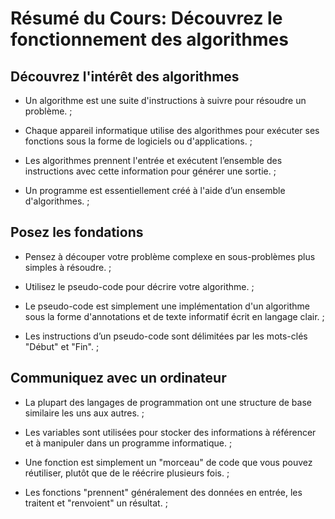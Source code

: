 # Résumé du Cours: Découvrez le fonctionnement des algorithmes

## Découvrez l'intérêt des algorithmes

* Un algorithme est une suite d'instructions à suivre pour résoudre un problème. ;

* Chaque appareil informatique utilise des algorithmes pour exécuter ses fonctions sous la forme de logiciels ou d'applications. ;
 
* Les algorithmes prennent l'entrée et exécutent l’ensemble des instructions avec cette information pour générer une sortie. ;
   
* Un programme est essentiellement créé à l'aide d’un ensemble d'algorithmes. ;

## Posez les fondations

* Pensez à découper votre problème complexe en sous-problèmes plus simples à résoudre. ;

* Utilisez le pseudo-code pour décrire votre algorithme. ;
 
* Le pseudo-code est simplement une implémentation d'un algorithme sous la forme d'annotations et de texte informatif écrit en langage clair. ;
   
* Les instructions d’un pseudo-code sont délimitées par les mots-clés "Début" et "Fin". ;

## Communiquez avec un ordinateur

* La plupart des langages de programmation ont une structure de base similaire les uns aux autres. ;

* Les variables sont utilisées pour stocker des informations à référencer et à manipuler dans un programme informatique. ;
 
* Une fonction est simplement un "morceau" de code que vous pouvez réutiliser, plutôt que de le réécrire plusieurs fois. ;
   
* Les fonctions "prennent" généralement des données en entrée, les traitent et "renvoient" un résultat. ;
